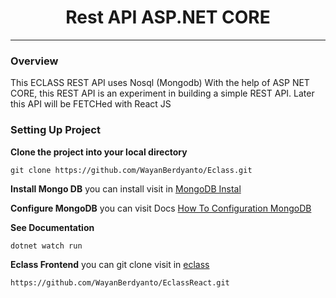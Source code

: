 <h1 align="center"> 
    Rest API ASP.NET CORE
</h1>

-------------------------

### Overview
This ECLASS REST API uses Nosql (Mongodb) With the help of ASP NET CORE, this REST API is an experiment in building a simple REST API. Later this API will be FETCHed with React JS

### Setting Up Project
<b>Clone the project into your local directory</b>
```
git clone https://github.com/WayanBerdyanto/Eclass.git
```

<b>Install Mongo DB</b>
you can install visit in [MongoDB Instal](https://www.mongodb.com/docs/mongodb-shell/run-commands/)

<b>Configure MongoDB</b>
you can visit Docs [How To Configuration MongoDB](https://learn.microsoft.com/en-us/aspnet/core/tutorials/first-mongo-app?view=aspnetcore-8.0&tabs=visual-studio-code#configure-mongodb)

<b>See Documentation</b>
```
dotnet watch run
```
<b>Eclass Frontend</b>
you can git clone visit in [eclass](https://github.com/WayanBerdyanto/EclassReact)
```
https://github.com/WayanBerdyanto/EclassReact.git
```
